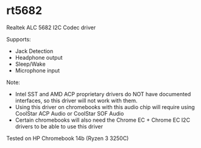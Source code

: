 # rt5682
Realtek ALC 5682 I2C Codec driver

Supports:
* Jack Detection
* Headphone output
* Sleep/Wake
* Microphone input

Note:
* Intel SST and AMD ACP proprietary drivers do NOT have documented interfaces, so this driver will not work with them.
* Using this driver on chromebooks with this audio chip will require using CoolStar ACP Audio or CoolStar SOF Audio
* Certain chromebooks will also need the Chrome EC + Chrome EC I2C drivers to be able to use this driver

Tested on HP Chromebook 14b (Ryzen 3 3250C)
